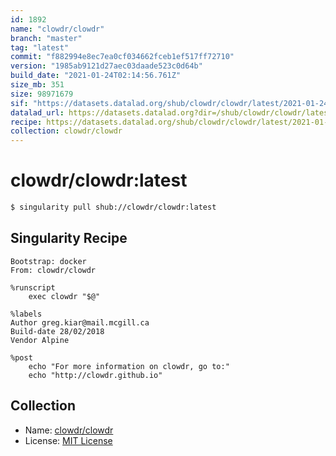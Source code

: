 ```yaml
---
id: 1892
name: "clowdr/clowdr"
branch: "master"
tag: "latest"
commit: "f882994e8ec7ea0cf034662fceb1ef517ff72710"
version: "1985ab9121d27aec03daade523c0d64b"
build_date: "2021-01-24T02:14:56.761Z"
size_mb: 351
size: 98971679
sif: "https://datasets.datalad.org/shub/clowdr/clowdr/latest/2021-01-24-f882994e-1985ab91/1985ab9121d27aec03daade523c0d64b.simg"
datalad_url: https://datasets.datalad.org?dir=/shub/clowdr/clowdr/latest/2021-01-24-f882994e-1985ab91/
recipe: https://datasets.datalad.org/shub/clowdr/clowdr/latest/2021-01-24-f882994e-1985ab91/Singularity
collection: clowdr/clowdr
---
```


# clowdr/clowdr:latest

```bash
$ singularity pull shub://clowdr/clowdr:latest
```

## Singularity Recipe

```singularity
Bootstrap: docker
From: clowdr/clowdr

%runscript
    exec clowdr "$@"

%labels
Author greg.kiar@mail.mcgill.ca
Build-date 28/02/2018
Vendor Alpine

%post
    echo "For more information on clowdr, go to:"
    echo "http://clowdr.github.io"
```

## Collection

 - Name: [clowdr/clowdr](https://github.com/clowdr/clowdr)
 - License: [MIT License](https://api.github.com/licenses/mit)

